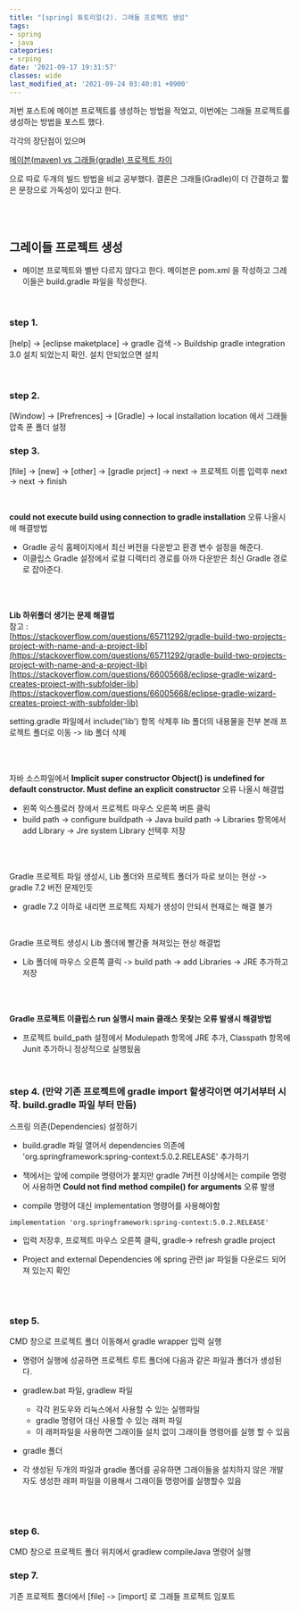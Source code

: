 ```yaml
---
title: "[spring] 튜토리얼(2). 그래들 프로젝트 생성"
tags:
- spring
- java
categories:
- srping
date: '2021-09-17 19:31:57'
classes: wide
last_modified_at: '2021-09-24 03:40:01 +0900'
---
```


저번 포스트에 메이븐 프로젝트를 생성하는 방법을 적었고, 이번에는 그래들 프로젝트를 생성하는 방법을 포스트 했다.

각각의 장단점이 있으며 

[메이븐(maven) vs 그래들(gradle) 프로젝트 차이](https://lugan1.github.io/java/maven_gradle/)

으로 따로 두개의 빌드 방법을 비교 공부했다. 결론은 그래들(Gradle)이 더 간결하고 짧은 문장으로 가독성이 있다고 한다.

<br>
<br>

## 그레이들 프로젝트 생성
- 메이븐 프로젝트와 별반 다르지 않다고 한다. 메이븐은 pom.xml 을 작성하고 그레이들은 build.gradle 파일을 작성한다.

<br>

### step 1. 
[help] -> [eclipse maketplace] -> gradle 검색 -> Buildship gradle integration 3.0 설치 되었는지 확인. 설치 안되었으면 설치

<br>

### step 2.
[Window] -> [Prefrences] -> [Gradle] -> local installation location 에서 그래들 압축 푼 폴더 설정


### step 3.
[file] -> [new] -> [other] -> [gradle prject] -> next -> 프로젝트 이름 입력후 next -> next -> finish

<br>

**could not execute build using connection to gradle installation** 오류 나올시에 해결방법
 - Gradle 공식 홈페이지에서 최신 버전을 다운받고 환경 변수 설정을 해준다.
 - 이클립스 Gradle 설정에서 로컬 디렉터리 경로를 아까 다운받은 최신 Gradle 경로로 잡아준다.

<br/>
<br/>

**Lib 하위폴더 생기는 문제 해결법**  
참고 :  
[https://stackoverflow.com/questions/65711292/gradle-build-two-projects-project-with-name-and-a-project-lib](https://stackoverflow.com/questions/65711292/gradle-build-two-projects-project-with-name-and-a-project-lib)  
[https://stackoverflow.com/questions/66005668/eclipse-gradle-wizard-creates-project-with-subfolder-lib](https://stackoverflow.com/questions/66005668/eclipse-gradle-wizard-creates-project-with-subfolder-lib)  
  
setting.gradle 파일에서 include('lib') 항목 삭제후 lib 폴더의 내용물을 전부 본래 프로젝트 폴더로 이동 -> lib 폴더 삭제



<br/>
<br/>


 자바 소스파일에서 **Implicit super constructor Object() is undefined for default constructor. Must define an explicit constructor** 오류 나올시 해결법
 - 왼쪽 익스플로러 창에서 프로젝트 마우스 오른쪽 버튼 클릭
 - build path -> configure buildpath -> Java build path -> Libraries 항목에서 add Library -> Jre system Library 선택후 저장

<br/>
<br/>



Gradle 프로젝트 파일 생성시, Lib 폴더와 프로젝트 폴더가 따로 보이는 현상 -> gradle 7.2 버전 문제인듯
 - gradle 7.2 이하로 내리면 프로젝트 자체가 생성이 안되서 현재로는 해결 불가


<br/>

Gradle 프로젝트 생성시 Lib 폴더에 빨간줄 쳐져있는 현상 해결법
 - Lib 폴더에 마우스 오른쪽 클릭 -> build path -> add Libraries -> JRE 추가하고 저장

<br/>
<br/>

**Gradle 프로젝트 이클립스 run 실행시 main 클래스 못찾는 오류 발생시 해결방법**
- 프로젝트 build_path 설정에서 Modulepath 항목에 JRE 추가, Classpath 항목에 Junit 추가하니 정상적으로 실행됬음


<br/>

### step 4. (만약 기존 프로젝트에 gradle import 할생각이면 여기서부터 시작. build.gradle 파일 부터 만듬)
스프링 의존(Dependencies) 설정하기
 - build.gradle 파일 열어서 dependencies 의존에 'org.springframework:spring-context:5.0.2.RELEASE' 추가하기


 - 책에서는 앞에 compile 명령어가 붙지만 gradle 7버전 이상에서는 compile 명령어 사용하면 **Could not find method compile() for arguments** 오류 발생

 - compile 명령어 대신 implementation 명령어를 사용해야함

 ```
 implementation 'org.springframework:spring-context:5.0.2.RELEASE'
 ```
 
  - 입력 저장후, 프로젝트 마우스 오른쪽 클릭, gradle-> refresh gradle project

  - Project and external Dependencies 에 spring 관련 jar 파일들 다운로드 되어져 있는지 확인

<br>
<br>

 ### step 5. 
 CMD 창으로 프로젝트 폴더 이동해서 gradle wrapper 입력 실행
- 명령어 실행에 성공하면 프로젝트 루트 폴더에 다음과 같은 파일과 폴더가 생성된다.

- gradlew.bat 파일, gradlew 파일
   - 각각 윈도우와 리눅스에서 사용할 수 있는 실행파일
   - gradle 명령어 대신 사용할 수 있는 래퍼 파일
   - 이 래퍼파일을 사용하면 그래이들 설치 없이 그래이들 명령어를 실행 할 수 있음


- gradle 폴더

- 각 생성된 두개의 파일과 gradle 폴더를 공유하면 그래이들을 설치하지 않은 개발자도 생성한 래퍼 파일을 이용해서 그래이들 명령어를 실행할수 있음


<br>
<br>

 ### step 6.
 CMD 창으로 프로젝트 폴더 위치에서 gradlew compileJava 명령어 실행

 ### step 7.
 기존 프로젝트 폴더에서 [file] -> [import] 로 그래들 프로젝트 임포트





 
